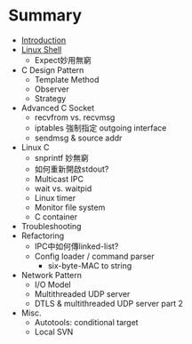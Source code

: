 # Summary

* [Introduction](README.md)
* [Linux Shell](linux_shell.md)
   * Expect妙用無窮
* C Design Pattern 
   * Template Method
   * Observer
   * Strategy
* Advanced C Socket
   * recvfrom vs. recvmsg
   * iptables 強制指定 outgoing interface
   * sendmsg & source addr
* Linux C
   * snprintf 妙無窮
   * 如何重新開啟stdout?
   * Multicast IPC
   * wait vs. waitpid
   * Linux timer
   * Monitor file system
   * C container
* Troubleshooting
* Refactoring
   * IPC中如何傳linked-list?
   * Config loader / command parser
       * six-byte-MAC to string
* Network Pattern
   * I/O Model
   * Multithreaded UDP server
   * DTLS & multithreaded UDP server part 2
* Misc.
   * Autotools: conditional target
   * Local SVN

